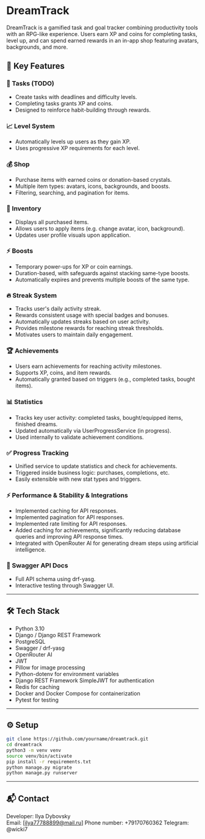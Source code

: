 # DreamTrack

DreamTrack is a gamified task and goal tracker combining productivity tools with an RPG-like experience. Users earn XP and coins for completing tasks, level up, and can spend earned rewards in an in-app shop featuring avatars, backgrounds, and more.

## 🚀 Key Features

### 🎯 Tasks (TODO)

- Create tasks with deadlines and difficulty levels.
- Completing tasks grants XP and coins.
- Designed to reinforce habit-building through rewards.

### 📈 Level System

- Automatically levels up users as they gain XP.
- Uses progressive XP requirements for each level.

### 💰 Shop

- Purchase items with earned coins or donation-based crystals.
- Multiple item types: avatars, icons, backgrounds, and boosts.
- Filtering, searching, and pagination for items.

### 🎒 Inventory

- Displays all purchased items.
- Allows users to apply items (e.g. change avatar, icon, background).
- Updates user profile visuals upon application.

### ⚡ Boosts

- Temporary power-ups for XP or coin earnings.
- Duration-based, with safeguards against stacking same-type boosts.
- Automatically expires and prevents multiple boosts of the same type.

### 🔥 Streak System

- Tracks user's daily activity streak.
- Rewards consistent usage with special badges and bonuses.
- Automatically updates streaks based on user activity.
- Provides milestone rewards for reaching streak thresholds.
- Motivates users to maintain daily engagement.

### 🏆 Achievements
- Users earn achievements for reaching activity milestones.
- Supports XP, coins, and item rewards.
- Automatically granted based on triggers (e.g., completed tasks, bought items).

### 📊 Statistics
- Tracks key user activity: completed tasks, bought/equipped items, finished dreams.
- Updated automatically via UserProgressService (in progress).
- Used internally to validate achievement conditions.

### ✅ Progress Tracking
- Unified service to update statistics and check for achievements.
- Triggered inside business logic: purchases, completions, etc.
- Easily extensible with new stat types and triggers.

### ⚡ Performance & Stability & Integrations
- Implemented caching for API responses.
- Implemented pagination for API responses.
- Implemented rate limiting for API responses.
- Added caching for achievements, significantly reducing database queries and improving API response times.
- Integrated with OpenRouter AI for generating dream steps using artificial intelligence.

### 📄 Swagger API Docs

- Full API schema using drf-yasg.
- Interactive testing through Swagger UI.

---

## 🛠️ Tech Stack

- Python 3.10
- Django / Django REST Framework
- PostgreSQL
- Swagger / drf-yasg
- OpenRouter AI
- JWT
- Pillow for image processing
- Python-dotenv for environment variables
- Django REST Framework SimpleJWT for authentication
- Redis for caching
- Docker and Docker Compose for containerization
- Pytest for testing

---

## ⚙️ Setup

```bash
git clone https://github.com/yourname/dreamtrack.git
cd dreamtrack
python3 -m venv venv
source venv/bin/activate
pip install -r requirements.txt
python manage.py migrate
python manage.py runserver
```

---

## 📬 Contact

Developer: Ilya Dybovsky\
Email: [ilya77788899@mail.ru]
Phone number: +79170760362
Telegram: @wicki7